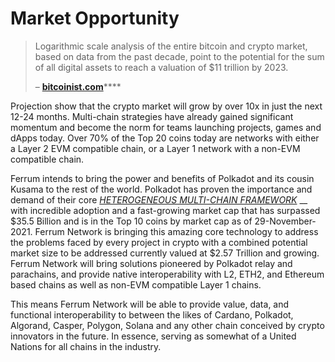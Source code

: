 # Market Opportunity

> Logarithmic scale analysis of the entire bitcoin and crypto market, based on data from the past decade, point to the potential for the sum of all digital assets to reach a valuation of $11 trillion by 2023.
>
> – [**bitcoinist.com**](https://bitcoinist.com/total-crypto-market-cap-to-grow-to-usd-11-trillion-in-2023/)****

Projection show that the crypto market will grow by over 10x in just the next 12-24 months. Multi-chain strategies have already gained significant momentum and become the norm for teams launching projects, games and dApps today. Over 70% of the Top 20 coins today are networks with either a Layer 2 EVM compatible chain, or a Layer 1 network with a non-EVM compatible chain.&#x20;

Ferrum intends to bring the power and benefits of Polkadot and its cousin Kusama to the rest of the world. Polkadot has proven the importance and demand of their core [_HETEROGENEOUS MULTI-CHAIN FRAMEWORK_](https://polkadot.network/PolkaDotPaper.pdf) __ with incredible adoption and a fast-growing market cap that has surpassed $35.5 Billion and is in the Top 10 coins by market cap as of 29-November-2021. Ferrum Network is bringing this amazing core technology to address the problems faced by every project in crypto with a combined potential market size to be addressed currently valued at $2.57 Trillion and growing. Ferrum Network will bring solutions pioneered by Polkadot relay and parachains, and provide native interoperability with L2, ETH2, and Ethereum based chains as well as non-EVM compatible Layer 1 chains.

This means Ferrum Network will be able to provide value, data, and functional interoperability to between the likes of Cardano, Polkadot, Algorand, Casper, Polygon, Solana and any other chain conceived by crypto innovators in the future. In essence, serving as somewhat of a United Nations for all chains in the industry.
